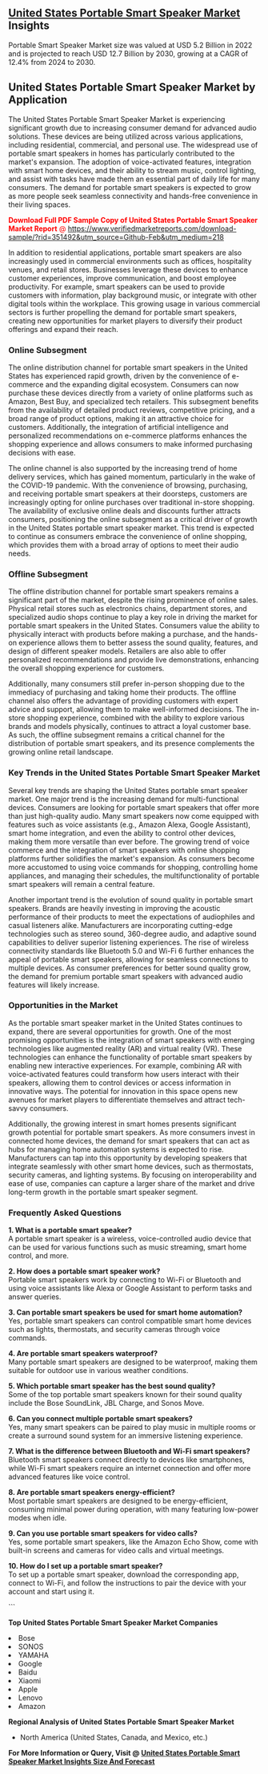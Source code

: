 <h2><a href="https://www.verifiedmarketreports.com/download-sample/?rid=351492&amp;utm_source=Github-Feb&amp;utm_medium=218" target="_blank">United States Portable Smart Speaker Market</a> Insights</h2><p>Portable Smart Speaker Market size was valued at USD 5.2 Billion in 2022 and is projected to reach USD 12.7 Billion by 2030, growing at a CAGR of 12.4% from 2024 to 2030.</p><p> <h2>United States Portable Smart Speaker Market by Application</h2> <p>The United States Portable Smart Speaker Market is experiencing significant growth due to increasing consumer demand for advanced audio solutions. These devices are being utilized across various applications, including residential, commercial, and personal use. The widespread use of portable smart speakers in homes has particularly contributed to the market's expansion. The adoption of voice-activated features, integration with smart home devices, and their ability to stream music, control lighting, and assist with tasks have made them an essential part of daily life for many consumers. The demand for portable smart speakers is expected to grow as more people seek seamless connectivity and hands-free convenience in their living spaces.</p> <p><p><span class=""><span style="color: #ff0000;"><strong>Download Full PDF Sample Copy of United States Portable Smart Speaker Market Report</strong> @ </span><a href="https://www.verifiedmarketreports.com/download-sample/?rid=351492&amp;utm_source=Github-Feb&amp;utm_medium=218" target="_blank">https://www.verifiedmarketreports.com/download-sample/?rid=351492&amp;utm_source=Github-Feb&amp;utm_medium=218</a></span></p></p> <p>In addition to residential applications, portable smart speakers are also increasingly used in commercial environments such as offices, hospitality venues, and retail stores. Businesses leverage these devices to enhance customer experiences, improve communication, and boost employee productivity. For example, smart speakers can be used to provide customers with information, play background music, or integrate with other digital tools within the workplace. This growing usage in various commercial sectors is further propelling the demand for portable smart speakers, creating new opportunities for market players to diversify their product offerings and expand their reach.</p> <h3>Online Subsegment</h3> <p>The online distribution channel for portable smart speakers in the United States has experienced rapid growth, driven by the convenience of e-commerce and the expanding digital ecosystem. Consumers can now purchase these devices directly from a variety of online platforms such as Amazon, Best Buy, and specialized tech retailers. This subsegment benefits from the availability of detailed product reviews, competitive pricing, and a broad range of product options, making it an attractive choice for customers. Additionally, the integration of artificial intelligence and personalized recommendations on e-commerce platforms enhances the shopping experience and allows consumers to make informed purchasing decisions with ease.</p> <p>The online channel is also supported by the increasing trend of home delivery services, which has gained momentum, particularly in the wake of the COVID-19 pandemic. With the convenience of browsing, purchasing, and receiving portable smart speakers at their doorsteps, customers are increasingly opting for online purchases over traditional in-store shopping. The availability of exclusive online deals and discounts further attracts consumers, positioning the online subsegment as a critical driver of growth in the United States portable smart speaker market. This trend is expected to continue as consumers embrace the convenience of online shopping, which provides them with a broad array of options to meet their audio needs.</p> <h3>Offline Subsegment</h3> <p>The offline distribution channel for portable smart speakers remains a significant part of the market, despite the rising prominence of online sales. Physical retail stores such as electronics chains, department stores, and specialized audio shops continue to play a key role in driving the market for portable smart speakers in the United States. Consumers value the ability to physically interact with products before making a purchase, and the hands-on experience allows them to better assess the sound quality, features, and design of different speaker models. Retailers are also able to offer personalized recommendations and provide live demonstrations, enhancing the overall shopping experience for customers.</p> <p>Additionally, many consumers still prefer in-person shopping due to the immediacy of purchasing and taking home their products. The offline channel also offers the advantage of providing customers with expert advice and support, allowing them to make well-informed decisions. The in-store shopping experience, combined with the ability to explore various brands and models physically, continues to attract a loyal customer base. As such, the offline subsegment remains a critical channel for the distribution of portable smart speakers, and its presence complements the growing online retail landscape.</p> <h3>Key Trends in the United States Portable Smart Speaker Market</h3> <p>Several key trends are shaping the United States portable smart speaker market. One major trend is the increasing demand for multi-functional devices. Consumers are looking for portable smart speakers that offer more than just high-quality audio. Many smart speakers now come equipped with features such as voice assistants (e.g., Amazon Alexa, Google Assistant), smart home integration, and even the ability to control other devices, making them more versatile than ever before. The growing trend of voice commerce and the integration of smart speakers with online shopping platforms further solidifies the market's expansion. As consumers become more accustomed to using voice commands for shopping, controlling home appliances, and managing their schedules, the multifunctionality of portable smart speakers will remain a central feature.</p> <p>Another important trend is the evolution of sound quality in portable smart speakers. Brands are heavily investing in improving the acoustic performance of their products to meet the expectations of audiophiles and casual listeners alike. Manufacturers are incorporating cutting-edge technologies such as stereo sound, 360-degree audio, and adaptive sound capabilities to deliver superior listening experiences. The rise of wireless connectivity standards like Bluetooth 5.0 and Wi-Fi 6 further enhances the appeal of portable smart speakers, allowing for seamless connections to multiple devices. As consumer preferences for better sound quality grow, the demand for premium portable smart speakers with advanced audio features will likely increase.</p> <h3>Opportunities in the Market</h3> <p>As the portable smart speaker market in the United States continues to expand, there are several opportunities for growth. One of the most promising opportunities is the integration of smart speakers with emerging technologies like augmented reality (AR) and virtual reality (VR). These technologies can enhance the functionality of portable smart speakers by enabling new interactive experiences. For example, combining AR with voice-activated features could transform how users interact with their speakers, allowing them to control devices or access information in innovative ways. The potential for innovation in this space opens new avenues for market players to differentiate themselves and attract tech-savvy consumers.</p> <p>Additionally, the growing interest in smart homes presents significant growth potential for portable smart speakers. As more consumers invest in connected home devices, the demand for smart speakers that can act as hubs for managing home automation systems is expected to rise. Manufacturers can tap into this opportunity by developing speakers that integrate seamlessly with other smart home devices, such as thermostats, security cameras, and lighting systems. By focusing on interoperability and ease of use, companies can capture a larger share of the market and drive long-term growth in the portable smart speaker segment.</p> <h3>Frequently Asked Questions</h3> <p><strong>1. What is a portable smart speaker?</strong><br>A portable smart speaker is a wireless, voice-controlled audio device that can be used for various functions such as music streaming, smart home control, and more.</p> <p><strong>2. How does a portable smart speaker work?</strong><br>Portable smart speakers work by connecting to Wi-Fi or Bluetooth and using voice assistants like Alexa or Google Assistant to perform tasks and answer queries.</p> <p><strong>3. Can portable smart speakers be used for smart home automation?</strong><br>Yes, portable smart speakers can control compatible smart home devices such as lights, thermostats, and security cameras through voice commands.</p> <p><strong>4. Are portable smart speakers waterproof?</strong><br>Many portable smart speakers are designed to be waterproof, making them suitable for outdoor use in various weather conditions.</p> <p><strong>5. Which portable smart speaker has the best sound quality?</strong><br>Some of the top portable smart speakers known for their sound quality include the Bose SoundLink, JBL Charge, and Sonos Move.</p> <p><strong>6. Can you connect multiple portable smart speakers?</strong><br>Yes, many smart speakers can be paired to play music in multiple rooms or create a surround sound system for an immersive listening experience.</p> <p><strong>7. What is the difference between Bluetooth and Wi-Fi smart speakers?</strong><br>Bluetooth smart speakers connect directly to devices like smartphones, while Wi-Fi smart speakers require an internet connection and offer more advanced features like voice control.</p> <p><strong>8. Are portable smart speakers energy-efficient?</strong><br>Most portable smart speakers are designed to be energy-efficient, consuming minimal power during operation, with many featuring low-power modes when idle.</p> <p><strong>9. Can you use portable smart speakers for video calls?</strong><br>Yes, some portable smart speakers, like the Amazon Echo Show, come with built-in screens and cameras for video calls and virtual meetings.</p> <p><strong>10. How do I set up a portable smart speaker?</strong><br>To set up a portable smart speaker, download the corresponding app, connect to Wi-Fi, and follow the instructions to pair the device with your account and start using it.</p> ```</p><p><strong>Top United States Portable Smart Speaker Market Companies</strong></p><div data-test-id=""><p><li>Bose</li><li> SONOS</li><li> YAMAHA</li><li> Google</li><li> Baidu</li><li> Xiaomi</li><li> Apple</li><li> Lenovo</li><li> Amazon</li></p><div><strong>Regional Analysis of&nbsp;United States Portable Smart Speaker Market</strong></div><ul><li dir="ltr"><p dir="ltr">North America&nbsp;(United States, Canada, and Mexico, etc.)</p></li></ul><p><strong>For More Information or Query, Visit @&nbsp;</strong><strong><a href="https://www.verifiedmarketreports.com/product/portable-smart-speaker-market/?utm_source=Github-Feb&amp;utm_medium=218" target="_blank">United States Portable Smart Speaker Market Insights Size And Forecast</a></strong></p></div>
